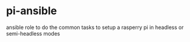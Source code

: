 # pi-ansible
ansible role to do the common tasks to setup a rasperry pi in headless or semi-headless modes
